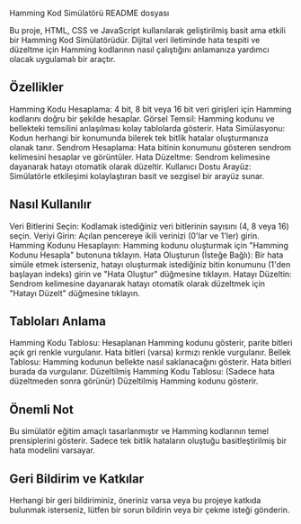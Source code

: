 Hamming Kod Simülatörü README dosyası

Bu proje, HTML, CSS ve JavaScript kullanılarak geliştirilmiş basit ama etkili bir Hamming Kod Simülatörüdür. Dijital veri iletiminde hata tespiti ve düzeltme için Hamming kodlarının nasıl çalıştığını anlamanıza yardımcı olacak uygulamalı bir araçtır.

Özellikler
----------
Hamming Kodu Hesaplama: 4 bit, 8 bit veya 16 bit veri girişleri için Hamming kodlarını doğru bir şekilde hesaplar.
Görsel Temsil: Hamming kodunu ve bellekteki temsilini anlaşılması kolay tablolarda gösterir.
Hata Simülasyonu: Kodun herhangi bir konumunda bilerek tek bitlik hatalar oluşturmanıza olanak tanır.
Sendrom Hesaplama: Hata bitinin konumunu gösteren sendrom kelimesini hesaplar ve görüntüler.
Hata Düzeltme: Sendrom kelimesine dayanarak hatayı otomatik olarak düzeltir.
Kullanıcı Dostu Arayüz: Simülatörle etkileşimi kolaylaştıran basit ve sezgisel bir arayüz sunar.

Nasıl Kullanılır
----------------
Veri Bitlerini Seçin: Kodlamak istediğiniz veri bitlerinin sayısını (4, 8 veya 16) seçin.
Veriyi Girin: Açılan pencereye ikili verinizi (0'lar ve 1'ler) girin.
Hamming Kodunu Hesaplayın: Hamming kodunu oluşturmak için "Hamming Kodunu Hesapla" butonuna tıklayın.
Hata Oluşturun (İsteğe Bağlı): Bir hata simüle etmek isterseniz, hatayı oluşturmak istediğiniz bitin konumunu (1'den başlayan indeks) girin ve "Hata Oluştur" düğmesine tıklayın.
Hatayı Düzeltin: Sendrom kelimesine dayanarak hatayı otomatik olarak düzeltmek için "Hatayı Düzelt" düğmesine tıklayın.

Tabloları Anlama
----------------
Hamming Kodu Tablosu: Hesaplanan Hamming kodunu gösterir, parite bitleri açık gri renkle vurgulanır. Hata bitleri (varsa) kırmızı renkle vurgulanır.
Bellek Tablosu: Hamming kodunun bellekte nasıl saklanacağını gösterir. Hata bitleri burada da vurgulanır.
Düzeltilmiş Hamming Kodu Tablosu: (Sadece hata düzeltmeden sonra görünür) Düzeltilmiş Hamming kodunu gösterir.

Önemli Not
----------
Bu simülatör eğitim amaçlı tasarlanmıştır ve Hamming kodlarının temel prensiplerini gösterir. Sadece tek bitlik hataların oluştuğu basitleştirilmiş bir hata modelini varsayar.

Geri Bildirim ve Katkılar
-------------------------
Herhangi bir geri bildiriminiz, öneriniz varsa veya bu projeye katkıda bulunmak isterseniz, lütfen bir sorun bildirin veya bir çekme isteği gönderin.
